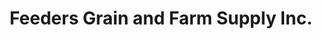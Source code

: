 ---
title: "Feeders Grain and Farm Supply Inc."
url: /corning/feeders-grain-and-farm-supply-inc/
shop: farm
---